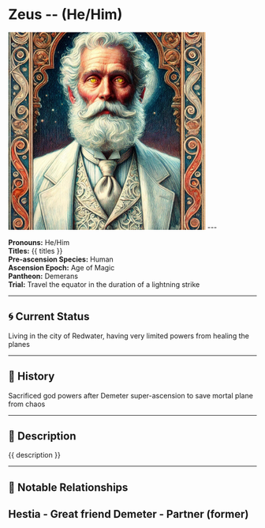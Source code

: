# Zeus  --  (He/Him)

<!-- Optional  -->
<img src="Zeus.jpg" alt="Zeus" style="width:400px;"/>
---

**Pronouns:** He/Him  
**Titles:** {{ titles }}  
**Pre-ascension Species:** Human  
**Ascension Epoch:** Age of Magic  
**Pantheon:** Demerans  
**Trial:** Travel the equator in the duration of a lightning strike

---

## 🌀 Current Status
Living in the city of Redwater, having very limited powers from healing the planes

---

## 📜 History
Sacrificed god powers after Demeter super-ascension to save mortal plane from chaos

---

## 🧠 Description
{{ description }}

---

## 🧩 Notable Relationships
Hestia - Great friend Demeter - Partner (former)
---
